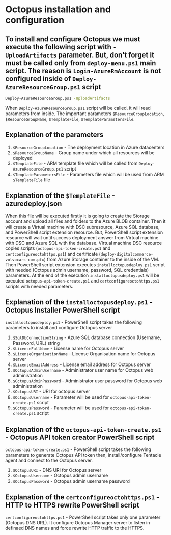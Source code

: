 # Octopus installation and configuration

## To install and configure Octopus we must execute the following script with  `-UploadArtifacts` parameter. But, don't forget it must be called only from `deploy-menu.ps1` main script. The reason is `Login-AzureRmAccount` is not configured inside of `Deploy-AzureResourceGroup.ps1` script

```sh
Deploy-AzureResourceGroup.ps1 -UploadArtifacts
```

When `Deploy-AzureResourceGroup.ps1` script will be called, it will read parameters from inside. The important parameters `$ResourceGroupLocation`, `$ResourceGroupName`, `$TemplateFile`, `$TemplateParametersFile`.

## Explanation of the parameters

1. `$ResourceGroupLocation` - The deployment location in Azure datacenters
2. `$ResourceGroupName` - Group name under which all resources will be deployed
3. `$TemplateFile` - ARM template file which will be called from `Deploy-AzureResourceGroup.ps1` script
4. `$TemplateParametersFile` - Parameters file which will be used from ARM `$TemplateFile` file

## Explanation of the `$TemplateFile` - azuredeploy.json

When this file will be executed firstly it is going to create the Storage account and upload all files and folders to the Azure BLOB container. Then it will create a Virtual machine with DSC subresource, Azure SQL database, and PowerShell script extension resource. But, PowerShell script extension resource will wait until success deployment answer from Virtual machine with DSC and Azure SQL with the database. Virtual machine DSC resource copies scripts (`octopus-api-token-create.ps1` and `certconfigureoctohttps.ps1`) and certificate (`deploy-digitalcommerce-volvocars-com.pfx`) from Azure Storage container to the inside of the VM. Then PowerShell script extension executes `installoctopusdeploy.ps1` script with needed (Octopus admin username, password, SQL credentials) parameters. At the end of the execution `installoctopusdeploy.ps1` will be executed `octopus-api-token-create.ps1` and `certconfigureoctohttps.ps1` scripts with needed parameters.

## Explanation of the `installoctopusdeploy.ps1` - Octopus Installer PowerShell script

`installoctopusdeploy.ps1` - PowerShell script takes the following parameters to install and configure Octopus server

1. `$SqlDbConnectionString` - Azure SQL database connection (Username, Password, URL) string
2. `$LicenseFullName` - License name for Octopus server
3. `$LicenseOrganisationName` - License Organisation name for Octopus server
4. `$LicenseEmailAddress` - License email address for Octopus server
5. `$OctopusAdminUsername` - Administrator user name for Octopus web administration
6. `$OctopusAdminPassword` - Administrator user password for Octopus web administration
7. `$OctopusURI` - URI for octopus server
8. `$OctopusUsername` - Parameter will be used for `octopus-api-token-create.ps1` script
9. `$OctopusPassword` - Parameter will be used for `octopus-api-token-create.ps1` script

## Explanation of the `octopus-api-token-create.ps1` - Octopus API token creator PowerShell script

`octopus-api-token-create.ps1` - PowerShell script takes the following parameters to generate Octopus API token then, install/configure Tentacle agent and connect to the Octopus server.

1. `$OctopusURI` - DNS URI for Octopus server
2. `$OctopusUsername` - Octopus admin username
3. `$OctopusPassword` - Octopus admin username password

## Explanation of the  `certconfigureoctohttps.ps1` - HTTP to HTTPS rewrite PowerShell script

`certconfigureoctohttps.ps1` - PowerShell script takes only one parameter (Octopus DNS URL). It configure Octopus Manager server to listen in definaed DNS names and force rewrite HTTP traffic to the HTTPS.
